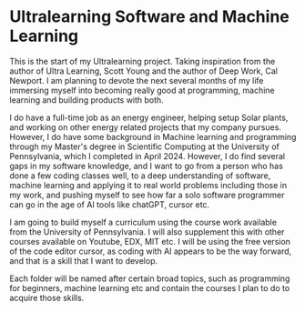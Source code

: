 # Ultralearning Software and Machine Learning

This is the start of my Ultralearning project. Taking inspiration from the author of Ultra Learning, Scott Young and the author of Deep Work, Cal Newport. I am planning to devote the next several months of my life immersing myself into becoming really good at programming, machine learning and building products with both. 

I do have a full-time job as an energy engineer, helping setup Solar plants, and working on other energy related projects that my company pursues. However, I do have some background in Machine learning and programming through my Master's degree in Scientific Computing at the University of Pennsylvania, which I completed in April 2024. However, I do find several gaps in my software knowledge, and I want to go from a person who has done a few coding classes well, to a deep understanding of software, machine learning and applying it to real world problems including those in my work, and pushing myself to see how far a solo software programmer can go in the age of AI tools like chatGPT, cursor etc. 

I am going to build myself a curriculum using the course work available from the University of Pennsylvania. I will also supplement this with other courses available on Youtube, EDX, MIT etc. I will be using the free version of the code editor cursor, as coding with AI appears to be the way forward, and that is a skill that I want to develop. 

Each folder will be named after certain broad topics, such as programming for beginners, machine learning etc and contain the courses I plan to do to acquire those skills. 
